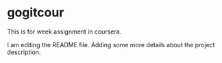 # gogitcour
This is for week assignment in coursera.

I am editing the README file. Adding some more details about the project description.

